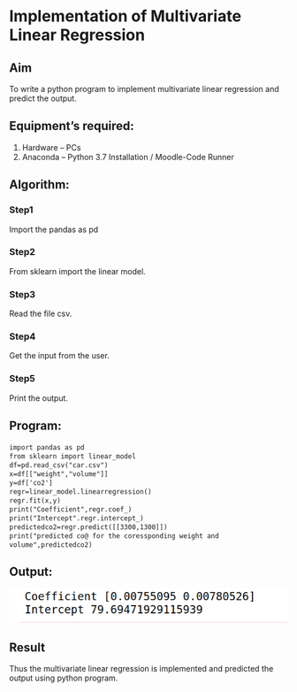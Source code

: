 # Implementation of Multivariate Linear Regression
## Aim
To write a python program to implement multivariate linear regression and predict the output.
## Equipment’s required:
1.	Hardware – PCs
2.	Anaconda – Python 3.7 Installation / Moodle-Code Runner
## Algorithm:
### Step1
Import the pandas as pd

### Step2
From sklearn import the linear model.

### Step3
Read the file csv.

### Step4
Get the input from the user.

### Step5
Print the output.

## Program:
```
import pandas as pd
from sklearn import linear_model
df=pd.read_csv("car.csv")
x=df[["weight","volume"]]
y=df['co2']
regr=linear_model.linearregression()
regr.fit(x,y)
print("Coefficient",regr.coef_)
print("Intercept".regr.intercept_)
predictedco2=regr.predict([[3300,1300]])
print("predicted co@ for the coressponding weight and volume",predictedco2)
```
## Output:
![output](./coe.png)

## Result
Thus the multivariate linear regression is implemented and predicted the output using python program.